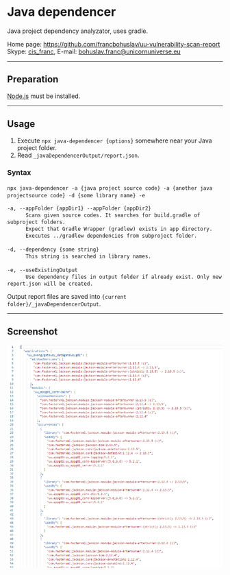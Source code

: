 # Java dependencer

Java project dependency analyzator, uses gradle.

Home page: <https://github.com/francbohuslav/uu-vulnerability-scan-report>  
Skype: [cis_franc](skype:cis_franc), E-mail: [bohuslav.franc@unicornuniverse.eu](bohuslav.franc@unicornuniverse.eu)

---

## Preparation

[Node.js](https://nodejs.org/) must be installed.

---

## Usage

1. Execute `npx java-dependencer {options}` somewhere near your Java project folder.
2. Read `_javaDependencerOutput/report.json`.

### Syntax

`npx java-dependencer -a {java project source code} -a {another java projectsource code} -d {some library name} -e`

    -a, --appFolder {appDir1} --appFolder {appDir2}
          Scans given source codes. It searches for build.gradle of subproject folders.
          Expect that Gradle Wrapper (gradlew) exists in app directory.
          Executes ../gradlew dependencies from subproject folder.

    -d, --dependency {some string}
          This string is searched in library names.

    -e, --useExistingOutput
          Use dependency files in output folder if already exist. Only new report.json will be created.

Output report files are saved into `{current folder}/_javaDependencerOutput`.

---

## Screenshot

![screenshot](screenshot.png)
